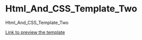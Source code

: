 # Html_And_CSS_Template_Two
Html_And_CSS_Template_Two

[Link to preview the template](https://youssefa111.github.io/Html_And_CSS_Template_Two/)
